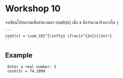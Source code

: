 # Workshop 10

จงเขียนโปรแกรมเพื่อคำนวณค่า cosh(x) เมื่อ x คือจำนวนจริงบวกใด ๆ 

	```
	cosh(x) = \sum_{0}^{\infty} \frac{x^{2n}}{(2n)!}
	```

## Example
```
 Enter a real number: 5
 cosh(5) = 74.2099
```
